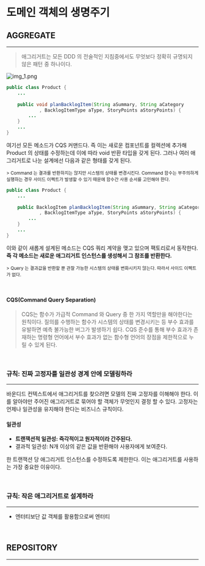 # 도메인 객체의 생명주기

## AGGREGATE

---

> 애그리거트는 모든 DDD 의 전술적인 지침중에서도 무엇보다 정확히 규명되지 않은 패턴 중 하나이다.

![img_1.png](img_1.png)

```java
public class Product {
    ...
    
    public void planBacklogItem(String aSummary, String aCategory
            , BacklogItemType aType, StoryPoints aStoryPoints) {
        ...
    }
    ...
}
```
여기선 모든 메소드가 CQS 커맨드다. 즉 이는 새로운 컴포넌트를 컬렉션에 추가해 Product 의 상태를 수정하는데 이에 따라 void 반환 타입을 갖게 된다.
그러나 여러 애그리거트로 나눈 설계에선 다음과 같은 형태를 갖게 된다.

<small> > Command 는 결과를 반환하지는 않지만 시스템의 상태를 변경시킨다. Command 함수는 부주의하게 실행하는 경우 사이드 이펙트가 발생할 수 있기 때문에 함수간 사용 순서를 고민해야 한다.</small>

```java
public class Product {
    ...
    
    public BacklogItem planBacklogItem(String aSummary, String aCategory
            , BacklogItemType aType, StoryPoints aStoryPoints) {
        ...
    }
    ...
}
```
이와 같이 새롭게 설계된 메소드는 CQS 쿼리 계약을 맺고 있으며 팩토리로서 동작한다. <Strong> 즉 각 메소드는 새로운 애그리거트 인스턴스를 생성해서 그 참조를 반환한다.</Strong>

<small> > Query 는 결과값을 반환할 뿐 관찰 가능한 시스템의 상태를 변화시키지 않는다. 따라서 사이드 이펙트가 없다. </small>


<br>


####  CQS(Command Query Separation)
> CQS는 함수가 가급적 Command 와 Query 중 한 가지 역할만을 해야한다는 원칙이다. 질의를 수행하는 함수가 시스템의 상태를 변경시키는 등 부수 효과를 유발하면 예측 불가능한 버그가 발생하기 쉽다. CQS 준수를 통해 부수 효과가 존재하는 명령형 언어에서 부수 효과가 없는 함수형 언어의 장점을 제한적으로 누릴 수 있게 된다.


<br>

### 규칙: 진짜 고정자를 일관성 경계 안에 모델링하라

---

바운디드 컨텍스트에서 애그리거트를 찾으려면 모델의 진짜 고정자를 이해해야 한다. 이를 알아야만 주어진 애그리거트로 묶어야 할 객체가 무엇인지 결정 할 수 있다.
고정자는 언제나 일관성을 유지해야 한다는 비즈니스 규칙이다. 

#### 일관성
+ <Strong> 트랜잭션적 일관성: 즉각적이고 원자적이라 간주된다.</Strong>
+ 결과적 일관성: N개 이상의 같은 값을 반환해야 사용자에게 보여준다.


한 트랜잭션 당 애그리거트 인스턴스를 수정하도록 제한한다. 이는 애그리거트를 사용하는 가장 중요한 이유이다.



<br>

### 규칙: 작은 애그리거트로 설계하라

---

+ 엔터티보단 값 객체를 활용함으로써 엔터티


<br>

## REPOSITORY

---
